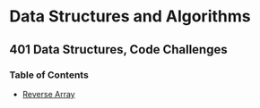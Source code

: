 # Data Structures and Algorithms

## 401 Data Structures, Code Challenges

### Table of Contents

- [Reverse Array](./javascript/array-reverse/README.md)
